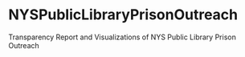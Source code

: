 # NYSPublicLibraryPrisonOutreach
Transparency Report and Visualizations of NYS Public Library Prison Outreach

